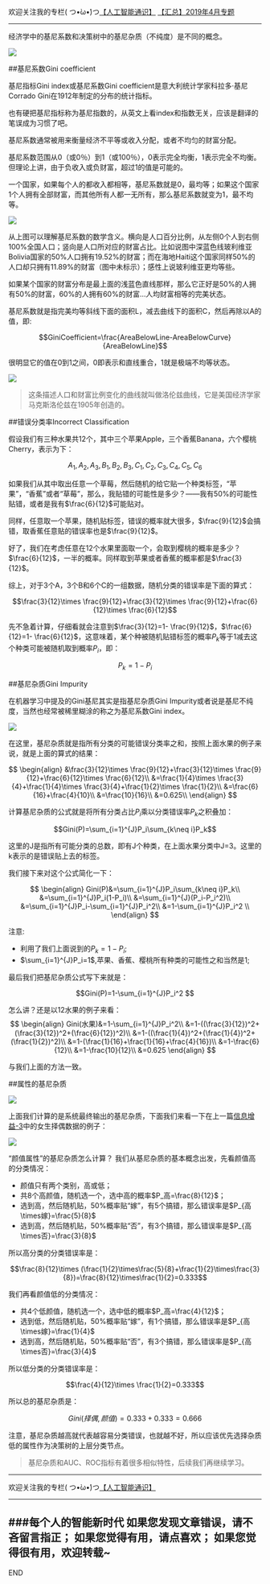 欢迎关注我的专栏( つ•̀ω•́)つ[【人工智能通识】](https://www.jianshu.com/c/e9a7b7b7024d)
[【汇总】2019年4月专题](https://www.jianshu.com/p/e1afed853866)

---

经济学中的基尼系数和决策树中的基尼杂质（不纯度）是不同的概念。

![](imgs/4324074-83e062ed4b432049.png?imageMogr2/auto-orient/strip%7CimageView2/2/w/1240)




##基尼系数Gini coefficient

基尼指标Gini index或基尼系数Gini coefficient是意大利统计学家科拉多·基尼Corrado Gini在1912年制定的分布的统计指标。

也有硬把基尼指标称为基尼指数的，从英文上看index和指数无关，应该是翻译的笔误成为习惯了吧。

基尼系数通常被用来衡量经济不平等或收入分配，或者不均匀的财富分配。

基尼系数范围从0（或0％）到1（或100％），0表示完全均衡，1表示完全不均衡。但理论上讲，由于负收入或负财富，超过1的值是可能的。

一个国家，如果每个人的都收入都相等，基尼系数就是0，最均等；如果这个国家1个人拥有全部财富，而其他所有人都一无所有，那么基尼系数就变为1，最不均等。

![](imgs/4324074-0594d56a8993bbdb.png?imageMogr2/auto-orient/strip%7CimageView2/2/w/1240)

从上图可以理解基尼系数的数学含义。横向是人口百分比例，从左侧0个人到右侧100%全国人口；竖向是人口所对应的财富占比。比如说图中深蓝色线玻利维亚Bolivia国家的50%人口拥有19.52%的财富；而在海地Haiti这个国家同样50%的人口却只拥有11.89%的财富（图中未标示）；感性上说玻利维亚更均等些。

如果某个国家的财富分布是最上面的浅蓝色直线那样，那么它正好是50%的人拥有50%的财富，60%的人拥有60%的财富...人均财富相等的完美状态。


基尼系数就是指完美均等斜线下面的面积L，减去曲线下的面积C，然后再除以A的值，即:

$$GiniCoefficient=\frac{AreaBelowLine-AreaBelowCurve}{AreaBelowLine}$$

很明显它的值在0到1之间，0即表示和直线重合，1就是极端不均等状态。

![](imgs/4324074-f90528dfa411442c.png?imageMogr2/auto-orient/strip%7CimageView2/2/w/1240)

>这条描述人口和财富比例变化的曲线就叫做洛伦兹曲线，它是美国经济学家马克斯洛伦兹在1905年创造的。

##错误分类率Incorrect Classification

假设我们有三种水果共12个，其中三个苹果Apple，三个香蕉Banana，六个樱桃Cherry，表示为下：

$$A_1,A_2,A_3,B_1,B_2,B_3,C_1,C_2,C_3,C_4,C_5,C_6$$

如果我们从其中取出任意一个草莓，然后随机的给它贴一个种类标签，“苹果”，“香蕉”或者“草莓”，那么，我贴错的可能性是多少？——我有50%的可能性贴错，或者是我有$\frac{6}{12}$可能贴对。

同样，任意取一个苹果，随机贴标签，错误的概率就大很多，$\frac{9}{12}$会搞错，取香蕉任意贴的错误率也是$\frac{9}{12}$。

好了，我们在考虑任意在12个水果里面取一个，会取到樱桃的概率是多少？$\frac{6}{12}$，一半的概率。同样取到苹果或者香蕉的概率都是$\frac{3}{12}$。

综上，对于3个A，3个B和6个C的一组数据，随机分类的错误率是下面的算式：

$$\frac{3}{12}\times \frac{9}{12}+\frac{3}{12}\times \frac{9}{12}+\frac{6}{12}\times \frac{6}{12}$$

先不急着计算，仔细看就会注意到$\frac{3}{12}=1- \frac{9}{12}$，$\frac{6}{12}=1- \frac{6}{12}$，这意味着，某个种被随机贴错标签的概率$P_k$等于1减去这个种类可能被随机取到概率$P_i$，即：

$$P_k=1- P_i$$


##基尼杂质Gini Impurity

在机器学习中提及的Gini基尼其实是指基尼杂质Gini Impurity或者说是基尼不纯度，当然也经常被稀里糊涂的称之为基尼系数Gini index。

![](imgs/4324074-59d9e23f035ab39f.png?imageMogr2/auto-orient/strip%7CimageView2/2/w/1240)


在这里，基尼杂质就是指所有分类的可能错误分类率之和，按照上面水果的例子来说，就是上面的算式的结果：

$$
\begin{align}
&\frac{3}{12}\times \frac{9}{12}+\frac{3}{12}\times \frac{9}{12}+\frac{6}{12}\times \frac{6}{12}\\
&=\frac{1}{4}\times \frac{3}{4}+\frac{1}{4}\times \frac{3}{4}+\frac{1}{2}\times \frac{1}{2}\\
&=\frac{6}{16}+\frac{4}{10}\\
&=\frac{10}{16}\\
&=0.625\\
\end{align}
$$

计算基尼杂质的公式就是将所有分类占比$P_i$乘以分类错误率$P_k$之积叠加：

$$Gini(P)=\sum_{i=1}^{J}P_i\sum_{k\neq i}P_k$$

这里的J是指所有可能分类的总数，即有J个种类，在上面水果分类中J=3。这里的k表示的是错误贴上去的标签。

我们接下来对这个公式简化一下：

$$
\begin{align}
Gini(P)&=\sum_{i=1}^{J}P_i\sum_{k\neq i}P_k\\
&=\sum_{i=1}^{J}P_i(1-P_i)\\
&=\sum_{i=1}^{J}(P_i-P_i^2)\\
&=\sum_{i=1}^{J}P_i-\sum_{i=1}^{J}P_i^2\\
&=1-\sum_{i=1}^{J}P_i^2 \\
\end{align}
$$

注意:
- 利用了我们上面说到的$P_k=1-P_i$;
- $\sum_{i=1}^{J}P_i=1$,苹果、香蕉、樱桃所有种类的可能性之和当然是1;

最后我们把基尼杂质公式写下来就是：

$$Gini(P)=1-\sum_{i=1}^{J}P_i^2 $$

怎么讲？还是以12水果的例子来看：
$$
\begin{align}
Gini(水果)&=1-\sum_{i=1}^{J}P_i^2\\
&=1-((\frac{3}{12})^2+(\frac{3}{12})^2+(\frac{6}{12})^2)\\
&=1-((\frac{1}{4})^2+(\frac{1}{4})^2+(\frac{1}{2})^2)\\
&=1-(\frac{1}{16}+\frac{1}{16}+\frac{4}{16})\\
&=1-\frac{6}{12}\\
&=1-\frac{10}{12}\\
&=0.625
\end{align}
$$

与我们上面的方法一致。

##属性的基尼杂质

![](imgs/4324074-703e5e9ffb567664.png?imageMogr2/auto-orient/strip%7CimageView2/2/w/1240)

上面我们计算的是系统最终输出的基尼杂质，下面我们来看一下在上一篇[信息增益-3](https://www.jianshu.com/p/7272fb013d99)中的女生择偶数据的例子：

![](imgs/4324074-e072ac05b3acf596.png?imageMogr2/auto-orient/strip%7CimageView2/2/w/1240)

“颜值属性”的基尼杂质怎么计算？
我们从基尼杂质的基本概念出发，先看颜值高的分类情况：

- 颜值只有两个类别，高或低；
- 共8个高颜值，随机选一个，选中高的概率$P_高=\frac{8}{12}$；
- 选到高，然后随机贴，50%概率贴“嫁”，有5个搞错，那么错误率是$P_{高\times嫁}=\frac{5}{8}$
- 选到高，然后随机贴，50%概率贴“否”，有3个搞错，那么错误率是$P_{高\times否}=\frac{3}{8}$

所以高分类的分类错误率是：

$$\frac{8}{12}\times (\frac{1}{2}\times\frac{5}{8}+\frac{1}{2}\times\frac{3}{8})=\frac{8}{12}\times\frac{1}{2}=0.333$$

我们再看颜值低的分类情况：

- 共4个低颜值，随机选一个，选中低的概率$P_高=\frac{4}{12}$；
- 选到低，然后随机贴，50%概率贴“嫁”，有1个搞错，那么错误率是$P_{高\times嫁}=\frac{1}{4}$
- 选到高，然后随机贴，50%概率贴“否”，有3个搞错，那么错误率是$P_{高\times否}=\frac{3}{4}$

所以低分类的分类错误率是：

$$\frac{4}{12}\times \frac{1}{2}=0.333$$

所以总的基尼杂质是：

$$Gini(择偶,颜值)=0.333+0.333=0.666$$

注意，基尼杂质越高就代表越容易分类错误，也就越不好，所以应该优先选择杂质低的属性作为决策树的上层分类节点。

>基尼杂质和AUC、ROC指标有着很多相似特性，后续我们再继续学习。

---
欢迎关注我的专栏( つ•̀ω•́)つ[【人工智能通识】](https://www.jianshu.com/c/e9a7b7b7024d)

---
###每个人的智能新时代
如果您发现文章错误，请不吝留言指正；
如果您觉得有用，请点喜欢；
如果您觉得很有用，欢迎转载~
---
END